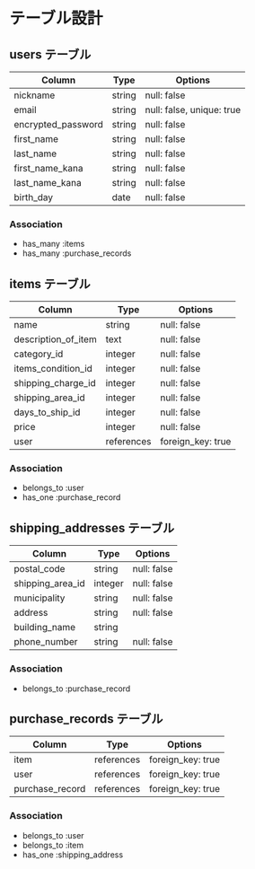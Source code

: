 # テーブル設計

## users テーブル

| Column                 | Type   | Options                   |
| ---------------------- | ------ | ------------------------- |
| nickname               | string | null: false               |
| email                  | string | null: false, unique: true |
| encrypted_password     | string | null: false               |
| first_name             | string | null: false               |
| last_name              | string | null: false               |
| first_name_kana        | string | null: false               |
| last_name_kana         | string | null: false               |
| birth_day              | date   | null: false               |

### Association

- has_many :items
- has_many :purchase_records

## items テーブル

| Column              | Type       | Options           |
| ------------------- | ---------- | ----------------- |
| name                | string     | null: false       |
| description_of_item | text       | null: false       |
| category_id         | integer    | null: false       |
| items_condition_id  | integer    | null: false       |
| shipping_charge_id  | integer    | null: false       |
| shipping_area_id    | integer    | null: false       |
| days_to_ship_id     | integer    | null: false       |
| price               | integer    | null: false       |
| user                | references | foreign_key: true |


### Association

- belongs_to :user
- has_one :purchase_record

## shipping_addresses テーブル

| Column           | Type          | Options           |
| ---------------- | ------------- | ----------------- |
| postal_code      | string        | null: false       |
| shipping_area_id | integer       | null: false       |
| municipality     | string        | null: false       |
| address          | string        | null: false       |
| building_name    | string        |                   |
| phone_number     | string        | null: false       |

### Association

- belongs_to :purchase_record

## purchase_records テーブル

| Column           | Type          | Options           |
| ---------------- | ------------- | ----------------- |
| item             | references    | foreign_key: true |
| user             | references    | foreign_key: true |
| purchase_record  | references    | foreign_key: true |


### Association

- belongs_to :user
- belongs_to :item
- has_one :shipping_address